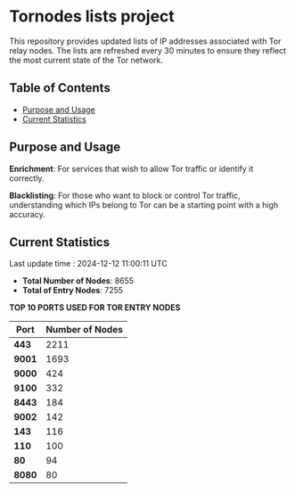 # Tornodes lists project

This repository provides updated lists of IP addresses associated with Tor relay nodes. The lists are refreshed every 30 minutes to ensure they reflect the most current state of the Tor network.

## Table of Contents

- [Purpose and Usage](#purpose-and-usage)
- [Current Statistics](#current-statistics)


## Purpose and Usage

**Enrichment**: For services that wish to allow Tor traffic or identify it correctly.

**Blacklisting**: For those who want to block or control Tor traffic, understanding which IPs belong to Tor can be a starting point with a high accuracy.

## Current Statistics

Last update time : 2024-12-12 11:00:11 UTC

- **Total Number of Nodes**: 8655
- **Total of Entry Nodes**: 7255

**TOP 10 PORTS USED FOR TOR ENTRY NODES**

| **Port** | **Number of Nodes** |
|------|-----------------|
| **443**   | 2211  |
| **9001**   | 1693  |
| **9000**   | 424  |
| **9100**   | 332  |
| **8443**   | 184  |
| **9002**   | 142  |
| **143**   | 116  |
| **110**   | 100  |
| **80**   | 94  |
| **8080**   | 80  |

